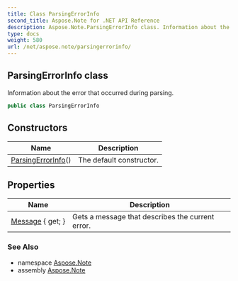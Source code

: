 ```yaml
---
title: Class ParsingErrorInfo
second_title: Aspose.Note for .NET API Reference
description: Aspose.Note.ParsingErrorInfo class. Information about the error that occurred during parsing
type: docs
weight: 580
url: /net/aspose.note/parsingerrorinfo/
---
```

## ParsingErrorInfo class

Information about the error that occurred during parsing.

```csharp
public class ParsingErrorInfo
```

## Constructors

| Name | Description |
| --- | --- |
| [ParsingErrorInfo](parsingerrorinfo/)() | The default constructor. |

## Properties

| Name | Description |
| --- | --- |
| [Message](../../aspose.note/parsingerrorinfo/message/) { get; } | Gets a message that describes the current error. |

### See Also

* namespace [Aspose.Note](../../aspose.note/)
* assembly [Aspose.Note](../../)


